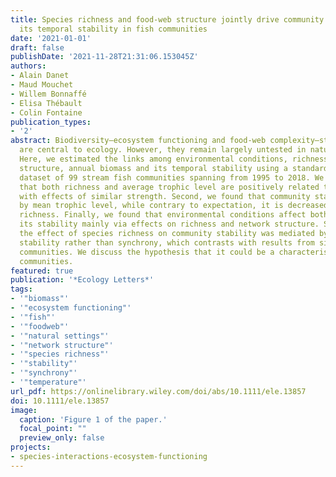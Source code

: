 ```yaml
---
title: Species richness and food-web structure jointly drive community biomass and
  its temporal stability in fish communities
date: '2021-01-01'
draft: false 
publishDate: '2021-11-28T21:31:06.153045Z'
authors:
- Alain Danet
- Maud Mouchet
- Willem Bonnaffé
- Elisa Thébault
- Colin Fontaine
publication_types:
- '2'
abstract: Biodiversity–ecosystem functioning and food-web complexity–stability relationships
  are central to ecology. However, they remain largely untested in natural contexts.
  Here, we estimated the links among environmental conditions, richness, food-web
  structure, annual biomass and its temporal stability using a standardised monitoring
  dataset of 99 stream fish communities spanning from 1995 to 2018. We first revealed
  that both richness and average trophic level are positively related to annual biomass,
  with effects of similar strength. Second, we found that community stability is fostered
  by mean trophic level, while contrary to expectation, it is decreased by species
  richness. Finally, we found that environmental conditions affect both biomass and
  its stability mainly via effects on richness and network structure. Strikingly,
  the effect of species richness on community stability was mediated by population
  stability rather than synchrony, which contrasts with results from single trophic
  communities. We discuss the hypothesis that it could be a characteristic of multi-trophic
  communities.
featured: true
publication: '*Ecology Letters*'
tags:
- '"biomass"'
- '"ecosystem functioning"'
- '"fish"'
- '"foodweb"'
- '"natural settings"'
- '"network structure"'
- '"species richness"'
- '"stability"'
- '"synchrony"'
- '"temperature"'
url_pdf: https://onlinelibrary.wiley.com/doi/abs/10.1111/ele.13857
doi: 10.1111/ele.13857
image:
  caption: 'Figure 1 of the paper.'
  focal_point: ""
  preview_only: false
projects:
- species-interactions-ecosystem-functioning
---
```


